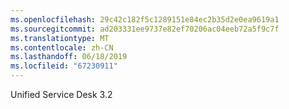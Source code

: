 ```yaml
---
ms.openlocfilehash: 29c42c182f5c1289151e84ec2b35d2e0ea9619a1
ms.sourcegitcommit: ad203331ee9737e82ef70206ac04eeb72a5f9c7f
ms.translationtype: MT
ms.contentlocale: zh-CN
ms.lasthandoff: 06/18/2019
ms.locfileid: "67230911"
---
```

Unified Service Desk 3.2